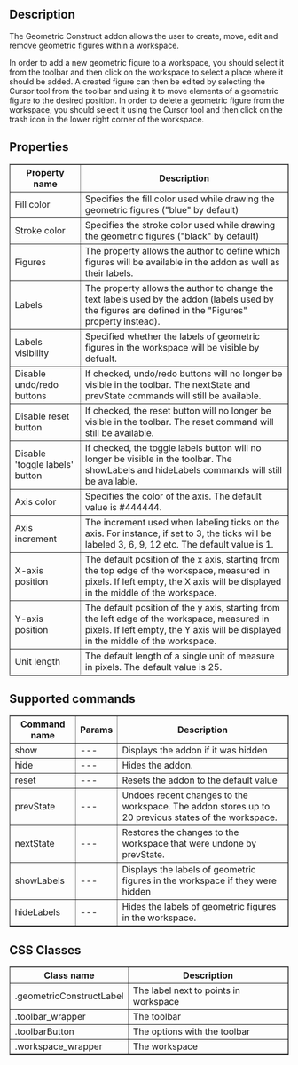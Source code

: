 ## Description

The Geometric Construct addon allows the user to create, move, edit and remove geometric figures within a workspace.

In order to add a new geometric figure to a workspace, you should select it from the toolbar and then click on the workspace to select a place where it should be added. A created figure can then be edited by selecting the Cursor tool from the toolbar and using it to move elements of a geometric figure to the desired position. In order to delete a geometric figure from the workspace, you should select it using the Cursor tool and then click on the trash icon in the lower right corner of the workspace.

## Properties

<table border='1'>
<tbody>
    <tr>
        <th>Property name</th>
        <th>Description</th>
    </tr>
    <tr>
        <td>Fill color</td>
        <td>Specifies the fill color used while drawing the geometric figures ("blue" by default)</td>
    </tr>
    <tr>
        <td>Stroke color</td>
        <td>Specifies the stroke color used while drawing the geometric figures ("black" by default)</td>
    </tr>
    <tr>
        <td>Figures</td>
        <td>The property allows the author to define which figures will be available in the addon as well as their labels.</td>
    </tr>
    <tr>
        <td>Labels</td>
        <td>The property allows the author to change the text labels used by the addon (labels used by the figures are defined in the "Figures" property instead).</td>
    </tr>
    <tr>
        <td>Labels visibility</td>
        <td>Specified whether the labels of geometric figures in the workspace will be visible by defualt.</td>
    </tr>
    <tr>
        <td>Disable undo/redo buttons</td>
        <td>If checked, undo/redo buttons will no longer be visible in the toolbar. The nextState and prevState commands will still be available.</td>
    </tr>
    <tr>
        <td>Disable reset button</td>
        <td>If checked, the reset button will no longer be visible in the toolbar. The reset command will still be available.</td>
    </tr>
    <tr>
        <td>Disable 'toggle labels' button</td>
        <td>If checked, the toggle labels button will no longer be visible in the toolbar. The showLabels and hideLabels commands will still be available.</td>
    </tr>
    <tr>
        <td>Axis color</td>
        <td>Specifies the color of the axis. The default value is #444444.</td>
    </tr>
        <td>Axis increment</td>
        <td>The increment used when labeling ticks on the axis. For instance, if set to 3, the ticks will be labeled 3, 6, 9, 12 etc. The default value is 1.</td>
    </tr>
    <tr>
        <td>X-axis position</td>
        <td>The default position of the x axis, starting from the top edge of the workspace, measured in pixels. If left empty, the X axis will be displayed in the middle of the workspace.</td>
    </tr>
    <tr>
        <td>Y-axis position</td>
        <td>The default position of the y axis, starting from the left edge of the workspace, measured in pixels. If left empty, the Y axis will be displayed in the middle of the workspace.</td>
    </tr>
    <tr>
        <td>Unit length</td>
        <td>The default length of a single unit of measure in pixels. The default value is 25.</td>
    </tr>
</tbody>
</table>


## Supported commands
<table border='1'>
<tbody>
    <tr>
        <th>Command name</th>
        <th>Params</th>
        <th>Description</th>
    </tr>
    <tr>
        <td>show</td>
        <td>---</td>
        <td>Displays the addon if it was hidden</td>
    </tr>
    <tr>
        <td>hide</td>
        <td>---</td>
        <td>Hides the addon.</td>
    </tr>
    <tr>
        <td>reset</td>
        <td>---</td>
        <td>Resets the addon to the default value</td>
    </tr>
    <tr>
        <td>prevState</td>
        <td>---</td>
        <td>Undoes recent changes to the workspace. The addon stores up to 20 previous states of the workspace.</td>
    </tr>
    <tr>
        <td>nextState</td>
        <td>---</td>
        <td>Restores the changes to the workspace that were undone by prevState.</td>
    </tr>
    <tr>
        <td>showLabels</td>
        <td>---</td>
        <td>Displays the labels of geometric figures in the workspace if they were hidden</td>
    </tr>
    <tr>
        <td>hideLabels</td>
        <td>---</td>
        <td>Hides the labels of geometric figures in the workspace.</td>
    </tr>
</tbody>
</table>

## CSS Classes

<table border='1'>
    <tr>
        <th>Class name</th>
        <th>Description</th>
    </tr>
    <tr>
        <td>.geometricConstructLabel</td>
        <td>The label next to points in workspace</td>
    </tr>
    <tr>
        <td>.toolbar_wrapper</td>
        <td>The toolbar</td>
    </tr>
    <tr>
        <td>.toolbarButton</td>
        <td>The options with the toolbar</td>
    </tr>
    <tr>
        <td>.workspace_wrapper</td>
        <td>The workspace</td>
    </tr>
</table>
